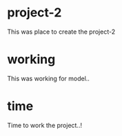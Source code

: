 # project-2
This was place to create the project-2
# working 
This was working for model..

# time 
Time to work the project..!

